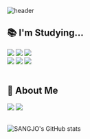 



![header](https://capsule-render.vercel.app/api?type=soft&color=auto&height=150&section=header&text=Hello,%20I'm%20SANGJO%20🧑‍💻&fontSize=30&animation=twinkling)


      
## 📚 I'm Studying...
<div>
<img src="https://img.shields.io/badge/HTML5-E34F26?style=flat-square&logo=html5&logoColor=white"/>
<img src="https://img.shields.io/badge/CSS3-1572B6?style=flat-square&logo=css3&logoColor=white"/>
<img src="https://img.shields.io/badge/JavaScript-F7DF1E?style=flat-square&logo=JavaScript&logoColor=white"/></br>
<img src="https://img.shields.io/badge/TypeScript-3178C6?style=flat-square&logo=TypeScript&logoColor=white"/>
<img src="https://img.shields.io/badge/React-61DAFB?style=flat-square&logo=React&logoColor=white"/>
<img src="https://img.shields.io/badge/styled components-DB7093?style=flat-square&logo=styled-components&logoColor=white"/>
</div>
<br>

## 🙋 About Me
<div>
<a href="https://velog.io/@sjoleee_"><img src="https://img.shields.io/badge/velog-1DBF73?style=flat-square&logo=Vimeo&logoColor=white"/></a> 
<a href="https://www.instagram.com/sjoleee"><img src="https://img.shields.io/badge/Instagram-E4405F?style=flat-square&logo=Instagram&logoColor=white"/></a>
</div>
<br>

![SANGJO's GitHub stats](https://github-readme-stats.vercel.app/api?username=sjoleee&show_icons=true)
<br>

<!--
**sjoleee/sjoleee** is a ✨ _special_ ✨ repository because its `README.md` (this file) appears on your GitHub profile.

Here are some ideas to get you started:

- 🔭 I’m currently working on ...
- 🌱 I’m currently learning ...
- 👯 I’m looking to collaborate on ...
- 🤔 I’m looking for help with ...
- 💬 Ask me about ...
- 📫 How to reach me: ...
- 😄 Pronouns: ...
- ⚡ Fun fact: ...
-->
